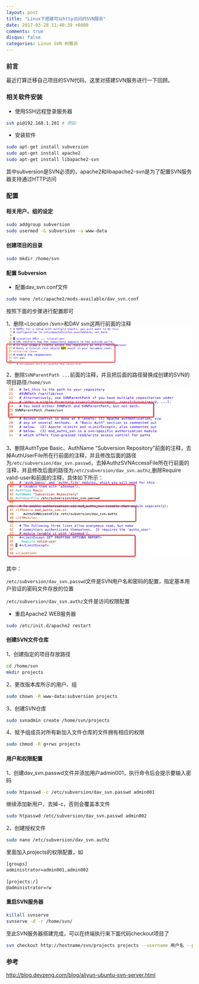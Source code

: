 ```yaml
---
layout: post
title: "Linux下搭建可以http访问的SVN服务"
date: 2017-03-28 11:40:39 +0800
comments: true
disqus: false
categories: Linux SVN 树莓派
---
```

### 前言
最近打算迁移自己项目的SVN代码，这里对搭建SVN服务进行一下回顾。

### 相关软件安装
* 使用SSH远程登录服务器

``` sh
ssh pi@192.168.1.201 # 例如
```
<!-- more -->
* 安装软件

``` sh
sudo apt-get install subversion
sudo apt-get install apache2
sudo apt-get install libapache2-svn
```
其中subversion是SVN必须的，apache2和libapache2-svn是为了配置SVN服务器支持通过HTTP访问

### 配置

#### 相关用户、组的设定

``` sh
sudo addgroup subversion
sudo usermod -G subversion -a www-data
```
#### 创建项目的目录

``` sh
sudo mkdir /home/svn
```

#### 配置 Subversion

* 配置dav_svn.conf文件

``` sh
sudo nano /etc/apache2/mods-available/dav_svn.conf
```
按照下面的步骤进行配置即可

1、删除<Location /svn>和DAV svn这两行前面的注释
![temp](/images/2017/03/28/svn_01.png)

2、删除`SVNParentPath ...`前面的注释，并且把后面的路径替换成创建的SVN的项目路径`/home/svn`
![temp](/images/2017/03/28/svn_02.png)

3、删除AuthType Basic、AuthName “Subversion Repository”前面的注释，去掉AuthUserFile所在行前面的注释，并且修改后面的路径为`/etc/subversion/dav_svn.passwd`，去掉AuthzSVNAccessFile所在行前面的注释，并且修改后面的路径为`/etc/subversion/dav_svn.authz`,删除Require valid-user和</Location>前面的注释，具体如下所示：
![temp](/images/2017/03/28/svn_03.png)

其中：

`/etc/subversion/dav_svn.passwd`文件是SVN用户名和密码的配置，指定基本用户验证的密码文件存放的位置   

`/etc/subversion/dav_svn.authz`文件是访问权限配置

* 重启Apache2 WEB服务器

``` sh
sudo /etc/init.d/apache2 restart
```

#### 创建SVN文件仓库
1、创建指定的项目存放路径

``` sh
cd /home/svn
mkdir projects
```

2、更改版本库所示的用户、组

``` sh
sudo chown -R www-data:subversion projects
```

3、创建SVN仓库

``` sh
sudo svnadmin create /home/svn/projects
```

4、赋予组成员对所有新加入文件仓库的文件拥有相应的权限

``` sh
sudo chmod -R g+rws projects
```
#### 用户和权限配置
1、创建dav_svn.passwd文件并添加用户admin001，执行命令后会提示要输入密码

``` sh
sudo htpasswd -c /etc/subversion/dav_svn.passwd admin001
```

继续添加新用户，去掉-c，否则会覆盖本文件


``` sh
sudo htpasswd /etc/subversion/dav_svn.passwd admin002
```

2、创建授权文件

``` sh
sudo nano /etc/subversion/dav_svn.authz
```
里面加入projects的权限配置，如

``` text
[groups]
administrator=admin001,admin002

[projects:/]
@administrator=rw
```

#### 重启SVN服务器

``` sh
killall svnserve
svnserve -d -r /home/svn/
```

至此SVN服务器搭建完成，可以在终端执行来下面代码checkout项目了

``` sh
svn checkout http://hostname/svn/projects projects --username 用户名 --password 密码
```

### 参考
<http://blog.devzeng.com/blog/aliyun-ubuntu-svn-server.html>

